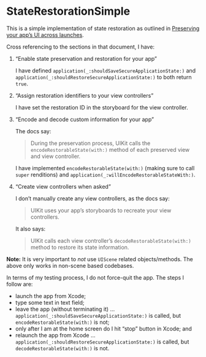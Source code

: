#  StateRestorationSimple

This is a simple implementation of state restoration as outlined in [Preserving your app’s UI across launches](https://developer.apple.com/documentation/uikit/view_controllers/preserving_your_app_s_ui_across_launches).

Cross referencing to the sections in that document, I have:

 1. “Enable state preservation and restoration for your app”

    I have defined `application(_:shouldSaveSecureApplicationState:)` and `application(_:shouldRestoreSecureApplicationState:)` to both return `true`.
        
 2. “Assign restoration identifiers to your view controllers”
 
    I have set the restoration ID in the storyboard for the view controller.

 3. “Encode and decode custom information for your app”
 
    The docs say:
    
    > During the preservation process, UIKit calls the `encodeRestorableState(with:)` method of each preserved view and view controller.
 
    I have implemented `encodeRestorableState(with:)` (making sure to call `super` renditions) and `application(_:willEncodeRestorableStateWith:)`.
    
 4. “Create view controllers when asked”
 
    I don’t manually create any view controllers, as the docs say:
    
    > UIKit uses your app’s storyboards to recreate your view controllers.
    
    It also says:
    
    > UIKit calls each view controller’s `decodeRestorableState(with:)` method to restore its state information.
    
**Note:** It is very important to *not* use `UIScene` related objects/methods. The above only works in non-scene based codebases.

In terms of my testing process, I do not force-quit the app. The steps I follow are:

 * launch the app from Xcode;
 * type some text in text field;
 * leave the app (without terminating it) … `application(_:shouldSaveSecureApplicationState:)` is called, but `encodeRestorableState(with:)` is not;
 * only after I am at the home screen do I hit “stop” button in Xcode; and
 * relaunch the app from Xcode … `application(_:shouldRestoreSecureApplicationState:)` is called, but `decodeRestorableState(with:)` is not.
